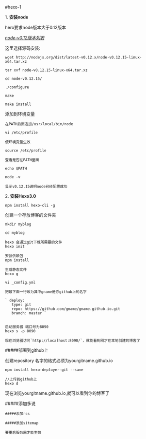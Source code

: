#hexo-1

1\. **安装node**

hero要求node版本大于0.12版本

*[node-v0.12版本列表](http://nodejs.org/dist/latest-v0.12.x/)*

这里选择源码安装:

``` 
wget http://nodejs.org/dist/latest-v0.12.x/node-v0.12.15-linux-x64.tar.xz

tar xvf node-v0.12.15-linux-x64.tar.xz

cd node-v0.12.15/

./configure

make

make install

```

添加到环境变量

```
在PATH后面追加/usr/local/bin/node

vi /etc/profile

使环境变量生效

source /etc/profile

查看是否在PATH里面

echo $PATH

node -v

显示v0.12.15说明node已经配置成功

```


2\. **安装Hexo3.0**

```
npm install hexo-cli -g

```

创建一个存放博客的文件夹

```
mkdir myblog

cd myblog

hexo 会通过git下载所需要的文件
hexo init 

安装依赖包
npm install

生成静态文件
hexo g 

vi _config.yml
 
把最下面一行改为其中gname是你github上的名字

` deploy:
   type: git
   repo: https://github.com/gname/gname.github.io.git
   branch: master ` 


启动服务器 端口号为8090
hexo s -p 8090

现在浏览器访问`http://localhost:8090/`，就能看到刚才在本地创建的博客了
```


#####部署到github上

创建repository 名字的格式必须为yourgitname.github.io

```
npm install hexo-deployer-git --save

//上传到github上
hexo d 

```
现在浏览yourgitname.github.io,就可以看到你的博客了


#####添加多说

```
#####添加rss

#####添加sitemap

要重启服务器才能生效
```

